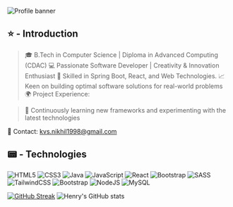 ![Profile banner](https://i.imgur.com/VNP2tTx.gif)

## ⭐ - Introduction

>🎓 B.Tech in Computer Science | Diploma in Advanced Computing (CDAC)
>💻 Passionate Software Developer | Creativity & Innovation Enthusiast
>🔧 Skilled in Spring Boot, React, and Web Technologies.
>📈 Keen on building optimal software solutions for real-world problems
>🌍 Project Experience:

>🚀 Continuously learning new frameworks and experimenting with the latest technologies

📩 Contact: kvs.nikhil1998@gmail.com


## 📟 - Technologies

![HTML5](https://img.shields.io/badge/html5-%23E34F26.svg?style=for-the-badge&logo=html5&logoColor=white)
![CSS3](https://img.shields.io/badge/css3-%231572B6.svg?style=for-the-badge&logo=css3&logoColor=white)
![Java](https://img.shields.io/badge/java-%23ED8B00.svg?style=for-the-badge&logo=openjdk&logoColor=white)
![JavaScript](https://img.shields.io/badge/javascript-%23323330.svg?style=for-the-badge&logo=javascript&logoColor=%23F7DF1E)
![React](https://img.shields.io/badge/react-%2320232a.svg?style=for-the-badge&logo=react&logoColor=%2361DAFB)
![Bootstrap](https://img.shields.io/badge/bootstrap-%238511FA.svg?style=for-the-badge&logo=bootstrap&logoColor=white)
![SASS](https://img.shields.io/badge/SASS-hotpink.svg?style=for-the-badge&logo=SASS&logoColor=white)
![TailwindCSS](https://img.shields.io/badge/Tailwind_CSS-38B2AC?style=for-the-badge&logo=tailwind-css&logoColor=white)
![Bootstrap](https://img.shields.io/badge/Bootstrap-563D7C?style=for-the-badge&logo=bootstrap&logoColor=white)
![NodeJS](https://img.shields.io/badge/node.js-6DA55F?style=for-the-badge&logo=node.js&logoColor=white)
![MySQL](https://img.shields.io/badge/MySQL-00000F?style=for-the-badge&logo=mysql&logoColor=white)

[![GitHub Streak](https://streak-stats.demolab.com?user=KvsNikhil&theme=windows-dark)](https://git.io/streak-stats)
![Henry's GitHub stats](https://github-readme-stats.vercel.app/api?username=KvsNikhil&show_icons=true&theme=transparent)
